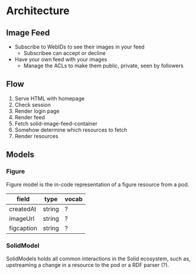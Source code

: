# Architecture

## Image Feed

* Subscribe to WebIDs to see their images in your feed
  * Subscribee can accept or decline
* Have your own feed with your images
  * Manage the ACLs to make them public, private, seen by followers

## Flow

1. Serve HTML with homepage
1. Check session
1. Render login page
1. Render feed
  1. Fetch solid-image-feed-container
  1. Somehow determine which resources to fetch
  1. Render resources

## Models

### Figure

Figure model is the in-code representation of a figure resource from a pod.

| field | type | vocab |
| - | - | - |
| createdAt | string | ? |
| imageUrl | string | ? |
| figcaption | string | ? |


### SolidModel

SolidModels holds all common interactions in the Solid ecosystem, such as, upstreaming a change in a resource to the pod or a RDF parser (?).
